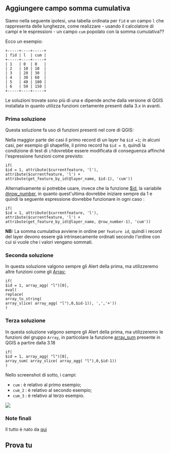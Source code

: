 ## Aggiungere campo somma cumulativa

Siamo nella seguente ipotesi, una tabella ordinata per `fid` e un campo `l` che rappresenta delle lunghezze, come realizzare - usando il calcolatore di campi e le espressioni - un campo `cum` popolato con la somma cumulativa??

Ecco un esempio:

```
+-----+----+-----+
| fid | l  | cum |
+-----+----+-----+
| 1   | 0  | 0   |
| 2   | 10 | 10  |
| 3   | 20 | 30  |
| 4   | 30 | 60  |
| 5   | 40 | 100 |
| 6   | 50 | 150 |
+-----+----+-----+
```

Le soluzioni trovate sono più di una e dipende anche dalla versione di QGIS installata in quanto utilizza funzioni certamente presenti dalla 3.x in avanti.

### Prima soluzione

Questa soluzione fa uso di funzioni presenti nel core di QGIS:

Nella maggior parte dei casi il primo record di un layer ha `$id =1`; in
alcuni casi, per esempio gli shapefile, il primo record ha `$id = 0`, quindi
la condizione di test di `if`dovrebbe essere modificata di conseguenza
affinché l'espressione funzioni come previsto:


```
if(
$id = 1, attribute($currentfeature, 'l'),
attribute($currentfeature, 'l') +
attribute(get_feature_by_id(@layer_name, $id-1), 'cum'))
```

Alternativamente si potrebbe usare, invece che la funzione [$id](../gr_funzioni/record_e_attributi/record_e_attributi_unico#id), la variabile
[@row_number](../gr_funzioni/variabili/row_number.md), in quanto quest'ultima dovrebbe iniziare sempre da 1 e quindi
la seguente espressione dovrebbe funzionare in ogni caso :

```
if(
$id = 1, attribute($currentfeature, 'l'),
attribute($currentfeature, 'l') +
attribute(get_feature_by_id(@layer_name, @row_number-1), 'cum'))
```

**NB:** La somma cumulativa avviene in ordine per `feature id`, quindi i record del
layer devono essere già intrinsecamente ordinati secondo l'ordine con cui si
vuole che i valori vengano sommati.

### Seconda soluzione

In questa soluzione valgono sempre gli Alert della prima, ma utilizzeremo altre funzioni come gli [Array:](../gr_funzioni/array/array_unico.md)

```
if(
$id = 1, array_agg( "l")[0],
eval(
replace(
array_to_string(
array_slice( array_agg( "l"),0,$id-1)), ',','+'))
)
```

### Terza soluzione

In questa soluzione valgono sempre gli Alert della prima, ma utilizzeremo le funzioni del gruppo `Array`, in particolare la funzione [array_sum](../gr_funzioni/array/array_unico.md#array_sum) presente in QGIS a partire dalla 3.18

```
if(
$id = 1, array_agg( "l")[0],
array_sum( array_slice( array_agg( "l"),0,$id-1))
)
```

Nello screenshot di sotto, i campi:

- `cum` : è relativo al primo esempio;
- `cum_2` : è relativo al secondo esempio;
- `cum_3` : è relativo al terzo esempio.


![](../img/esempi/add_campo_sum_cum/sum_cum_01.png)

### Note finali

Il tutto è nato da [qui](http://osgeo-org.1560.x6.nabble.com/Somma-progressiva-valori-di-lunghezza-td5418279.html)

## Prova tu